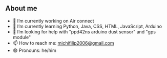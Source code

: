 ## About me

- 🔭 I’m currently working on Air connect
- 🌱 I’m currently learning Python, Java, CSS, HTML, JavaScript, Arduino
- 🤔 I’m looking for help with "ppd42ns arduino dust sensor" and "gps module"
- 📫 How to reach me: michifilip2006@gmail.com
- 😄 Pronouns: he/him
